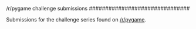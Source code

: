 /r/pygame challenge submissions
###############################

Submissions for the challenge series found on [/r/pygame](http://reddit.com/r/pygame).